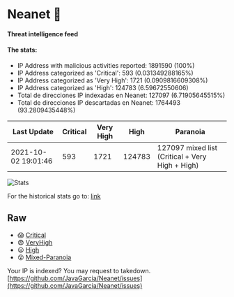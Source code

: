 # Neanet :hocho:
#### Threat intelligence feed
#### The stats:

- IP Address with malicious activities reported: 1891590 (100%)
- IP Address categorized as 'Critical':  593 (0.031349288165%)
- IP Address categorized as 'Very High':  1721 (0.0909816609308%)
- IP Address categorized as 'High':  124783 (6.59672550606)
- Total de direcciones IP indexadas en Neanet:  127097 (6.71905645515%)
- Total de direcciones IP descartadas en Neanet:  1764493 (93.2809435448%)

| Last Update | Critical | Very High | High | Paranoia |
| --- | --- | --- | --- | --- |
| 2021-10-02 19:01:46 | 593 | 1721 | 124783 | 127097 mixed list (Critical + Very High + High)|

![Stats](https://docs.google.com/spreadsheets/d/e/2PACX-1vSnaNMIXVabIpDJjufMlzH7poXnshF3mgd8Is1g9ytUEzVsP5my4Trn8f-xkoLLQ38xpL3HtmUexLo6/pubchart?oid=501124687&format=image)

For the historical stats go to: [link](/stats.csv)
## Raw
- :scream: [Critical](https://raw.githubusercontent.com/JavaGarcia/Neanet/master/blacklists/neanet_critical.txt)
- :fearful: [VeryHigh](https://raw.githubusercontent.com/JavaGarcia/Neanet/master/blacklists/neanet_veryHigh.txtt)
- :frowning: [High](https://raw.githubusercontent.com/JavaGarcia/Neanet/master/blacklists/neanet_high.txt)
- :dizzy_face: [Mixed-Paranoia](https://raw.githubusercontent.com/JavaGarcia/Neanet/master/blacklists/neanet_all.txt)


Your IP is indexed? You may request to takedown. [https://github.com/JavaGarcia/Neanet/issues](https://github.com/JavaGarcia/Neanet/issues)
































































































































































































































































































































































































































































































































































































































































































































































































































































































































































































































































































































































































































































































































































































































































































































































































































































































































































































































































































































































































































































































































































































































































































































































































































































































































































































































































































































































































































































































































































































































































































































































































































































































































































































































































































































































































































































































































































































































































































































































































































































































































































































































































































































































































































































































































































































































































































































































































































































































































































































































































































































































































































































































































































































































































































































































































































































































































































































































































































































































































































































































































































































































































































































































































































































































































































































































































































































































































































































































































































































































































































































































































































































































































































































































































































































































































































































































































































































































































































































































































































































































































































































































































































































































































































































































































































































































































































































































































































































































































































































































































































































































































































































































































































































